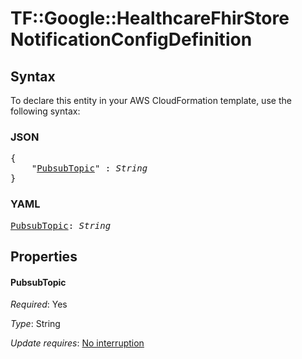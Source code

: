 # TF::Google::HealthcareFhirStore NotificationConfigDefinition

## Syntax

To declare this entity in your AWS CloudFormation template, use the following syntax:

### JSON

<pre>
{
    "<a href="#pubsubtopic" title="PubsubTopic">PubsubTopic</a>" : <i>String</i>
}
</pre>

### YAML

<pre>
<a href="#pubsubtopic" title="PubsubTopic">PubsubTopic</a>: <i>String</i>
</pre>

## Properties

#### PubsubTopic

_Required_: Yes

_Type_: String

_Update requires_: [No interruption](https://docs.aws.amazon.com/AWSCloudFormation/latest/UserGuide/using-cfn-updating-stacks-update-behaviors.html#update-no-interrupt)


